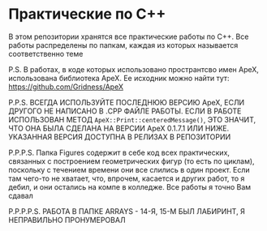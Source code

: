 # Практические по C++
В этом репозитории хранятся все практические работы по C++. Все работы распределены по папкам, каждая из которых называется соответственно теме

P.S. В работах, в коде которых использовано пространтсво имен ApeX, использована библиотека ApeX. Ее исходник можно найти тут: https://github.com/Gridness/ApeX

P.P.S. ВСЕГДА ИСПОЛЬЗУЙТЕ ПОСЛЕДНЮЮ ВЕРСИЮ ApeX, ЕСЛИ ДРУГОГО НЕ НАПИСАНО В .CPP ФАЙЛЕ РАБОТЫ. ЕСЛИ В РАБОТЕ ИСПОЛЬЗОВАН МЕТОД ```ApeX::Print::centeredMessage()```, ЭТО ЗНАЧИТ, ЧТО ОНА БЫЛА СДЕЛАНА НА ВЕРСИИ ApeX 0.1.7.1 ИЛИ НИЖЕ. УКАЗАННАЯ ВЕРСИЯ ДОСТУПНА В РЕЛИЗАХ В РЕПОЗИТОРИИ

P.P.P.S. Папка Figures содержит в себе код всех практических, связанных с построением геометрических фигур (то есть по циклам), поскольку с течением времени они все слились в один проект. Если там чего-то не хватает, что, впрочем, касается и других работ, то я дебил, и они остались на компе в колледже. Все работы я точно Вам сдавал

P.P.P.P.S. РАБОТА В ПАПКЕ ARRAYS - 14-Я, 15-М БЫЛ ЛАБИРИНТ, Я НЕПРАВИЛЬНО ПРОНУМЕРОВАЛ
